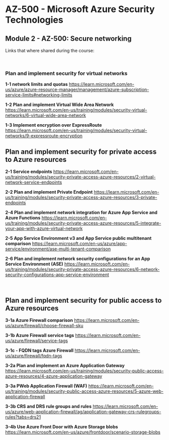 
# AZ-500 - Microsoft Azure Security Technologies ###

## Module 2 - AZ-500: Secure networking
Links that where shared during the course:

<br>

### Plan and implement security for virtual networks
<B>1-1 network limits and quotas</b>
https://learn.microsoft.com/en-us/azure/azure-resource-manager/management/azure-subscription-service-limits#networking-limits

<B>1-2 Plan and implement Virtual Wide Area Network</b>
https://learn.microsoft.com/en-us/training/modules/security-virtual-networks/6-virtual-wide-area-network

<B>1-3 Implement encryption over ExpressRoute</b>
https://learn.microsoft.com/en-us/training/modules/security-virtual-networks/9-expressroute-encryption
<br>

## Plan and implement security for private access to Azure resources
<B>2-1 Service endpoints</b>
https://learn.microsoft.com/en-us/training/modules/security-private-access-azure-resources/2-virtual-network-service-endpoints

<B>2-2 Plan and implement Private Endpoint</B>
https://learn.microsoft.com/en-us/training/modules/security-private-access-azure-resources/3-private-endpoints

<B>2-4 Plan and implement network integration for Azure App Service and Azure Functions</B>
https://learn.microsoft.com/en-us/training/modules/security-private-access-azure-resources/5-integrate-your-app-with-azure-virtual-network

<B> 2-5 App Service Environment v3 and App Service public multitenant comparison</B>
https://learn.microsoft.com/en-us/azure/app-service/environment/ase-multi-tenant-comparison

<B>2-6 Plan and implement network security configurations for an App Service Environment (ASE)</B>
https://learn.microsoft.com/en-us/training/modules/security-private-access-azure-resources/6-network-security-configurations-app-service-environment

<br>

## Plan and implement security for public access to Azure resources
<B>3-1a Azure Firewall comparison</B>
https://learn.microsoft.com/en-us/azure/firewall/choose-firewall-sku

<B>3-1b Azure Firewall service tags</B>
https://learn.microsoft.com/en-us/azure/firewall/service-tags

<B>3-1c - FQDN tags Azure Firewall</B>
https://learn.microsoft.com/en-us/azure/firewall/fqdn-tags

<B>3-2a Plan and implement an Azure Application Gateway</B>
https://learn.microsoft.com/en-us/training/modules/security-public-access-azure-resources/4-azure-application-gateway

<B>3-3a PWeb Application Firewall (WAF)</B>
https://learn.microsoft.com/en-us/training/modules/security-public-access-azure-resources/5-azure-web-application-firewall

<B>3-3b CRS and DRS rule groups and rules</B>
https://learn.microsoft.com/en-us/azure/web-application-firewall/ag/application-gateway-crs-rulegroups-rules?tabs=drs21

<B>3-4b Use Azure Front Door with Azure Storage blobs</B>
https://learn.microsoft.com/en-us/azure/frontdoor/scenario-storage-blobs

